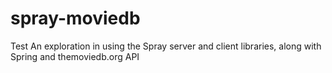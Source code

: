 spray-moviedb
=============

Test An exploration in using the Spray server and client libraries, along with Spring and themoviedb.org API
